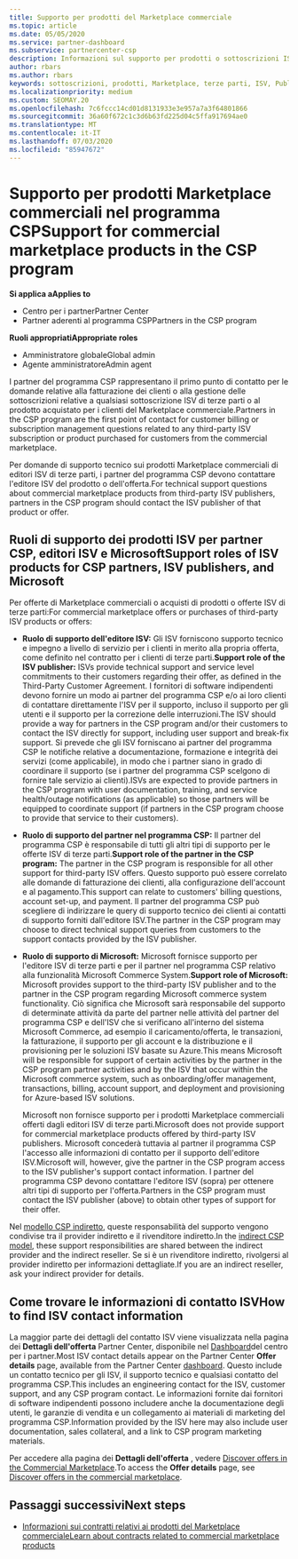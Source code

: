 ```yaml
---
title: Supporto per prodotti del Marketplace commerciale
ms.topic: article
ms.date: 05/05/2020
ms.service: partner-dashboard
ms.subservice: partnercenter-csp
description: Informazioni sul supporto per prodotti o sottoscrizioni ISV di terze parti nel Marketplace commerciale del programma CSP.
author: rbars
ms.author: rbars
keywords: sottoscrizioni, prodotti, Marketplace, terze parti, ISV, Publisher, supporto tecnico, CSP
ms.localizationpriority: medium
ms.custom: SEOMAY.20
ms.openlocfilehash: 7c6fccc14cd01d8131933e3e957a7a3f64801866
ms.sourcegitcommit: 36a60f672c1c3d6b63fd225d04c5ffa917694ae0
ms.translationtype: MT
ms.contentlocale: it-IT
ms.lasthandoff: 07/03/2020
ms.locfileid: "85947672"
---
```

# <a name="support-for-commercial-marketplace-products-in-the-csp-program"></a><span data-ttu-id="d1b71-104">Supporto per prodotti Marketplace commerciali nel programma CSP</span><span class="sxs-lookup"><span data-stu-id="d1b71-104">Support for commercial marketplace products in the CSP program</span></span>

<span data-ttu-id="d1b71-105">**Si applica a**</span><span class="sxs-lookup"><span data-stu-id="d1b71-105">**Applies to**</span></span>

- <span data-ttu-id="d1b71-106">Centro per i partner</span><span class="sxs-lookup"><span data-stu-id="d1b71-106">Partner Center</span></span>
- <span data-ttu-id="d1b71-107">Partner aderenti al programma CSP</span><span class="sxs-lookup"><span data-stu-id="d1b71-107">Partners in the CSP program</span></span>

<span data-ttu-id="d1b71-108">**Ruoli appropriati**</span><span class="sxs-lookup"><span data-stu-id="d1b71-108">**Appropriate roles**</span></span>

- <span data-ttu-id="d1b71-109">Amministratore globale</span><span class="sxs-lookup"><span data-stu-id="d1b71-109">Global admin</span></span>
- <span data-ttu-id="d1b71-110">Agente amministratore</span><span class="sxs-lookup"><span data-stu-id="d1b71-110">Admin agent</span></span>

<span data-ttu-id="d1b71-111">I partner del programma CSP rappresentano il primo punto di contatto per le domande relative alla fatturazione dei clienti o alla gestione delle sottoscrizioni relative a qualsiasi sottoscrizione ISV di terze parti o al prodotto acquistato per i clienti del Marketplace commerciale.</span><span class="sxs-lookup"><span data-stu-id="d1b71-111">Partners in the CSP program are the first point of contact for customer billing or subscription management questions related to any third-party ISV subscription or product purchased for customers from the commercial marketplace.</span></span>

<span data-ttu-id="d1b71-112">Per domande di supporto tecnico sui prodotti Marketplace commerciali di editori ISV di terze parti, i partner del programma CSP devono contattare l'editore ISV del prodotto o dell'offerta.</span><span class="sxs-lookup"><span data-stu-id="d1b71-112">For technical support questions about commercial marketplace products from third-party ISV publishers, partners in the CSP program should contact the ISV publisher of that product or offer.</span></span>

## <a name="support-roles-of-isv-products-for-csp-partners-isv-publishers-and-microsoft"></a><span data-ttu-id="d1b71-113">Ruoli di supporto dei prodotti ISV per partner CSP, editori ISV e Microsoft</span><span class="sxs-lookup"><span data-stu-id="d1b71-113">Support roles of ISV products for CSP partners, ISV publishers, and Microsoft</span></span>

<span data-ttu-id="d1b71-114">Per offerte di Marketplace commerciali o acquisti di prodotti o offerte ISV di terze parti:</span><span class="sxs-lookup"><span data-stu-id="d1b71-114">For commercial marketplace offers or purchases of third-party ISV products or offers:</span></span>

- <span data-ttu-id="d1b71-115">**Ruolo di supporto dell'editore ISV:** Gli ISV forniscono supporto tecnico e impegno a livello di servizio per i clienti in merito alla propria offerta, come definito nel contratto per i clienti di terze parti.</span><span class="sxs-lookup"><span data-stu-id="d1b71-115">**Support role of the ISV publisher:** ISVs provide technical support and service level commitments to their customers regarding their offer, as defined in the Third-Party Customer Agreement.</span></span> <span data-ttu-id="d1b71-116">I fornitori di software indipendenti devono fornire un modo ai partner del programma CSP e/o ai loro clienti di contattare direttamente l'ISV per il supporto, incluso il supporto per gli utenti e il supporto per la correzione delle interruzioni.</span><span class="sxs-lookup"><span data-stu-id="d1b71-116">The ISV should provide a way for partners in the CSP program and/or their customers to contact the ISV directly for support, including user support and break-fix support.</span></span> <span data-ttu-id="d1b71-117">Si prevede che gli ISV forniscano ai partner del programma CSP le notifiche relative a documentazione, formazione e integrità dei servizi (come applicabile), in modo che i partner siano in grado di coordinare il supporto (se i partner del programma CSP scelgono di fornire tale servizio ai clienti).</span><span class="sxs-lookup"><span data-stu-id="d1b71-117">ISVs are expected to provide partners in the CSP program with user documentation, training, and service health/outage notifications (as applicable) so those partners will be equipped to coordinate support (if partners in the CSP program choose to provide that service to their customers).</span></span>

- <span data-ttu-id="d1b71-118">**Ruolo di supporto del partner nel programma CSP:** Il partner del programma CSP è responsabile di tutti gli altri tipi di supporto per le offerte ISV di terze parti.</span><span class="sxs-lookup"><span data-stu-id="d1b71-118">**Support role of the partner in the CSP program:** The partner in the CSP program is responsible for all other support for third-party ISV offers.</span></span> <span data-ttu-id="d1b71-119">Questo supporto può essere correlato alle domande di fatturazione dei clienti, alla configurazione dell'account e al pagamento.</span><span class="sxs-lookup"><span data-stu-id="d1b71-119">This support can relate to customers' billing questions, account set-up, and payment.</span></span> <span data-ttu-id="d1b71-120">Il partner del programma CSP può scegliere di indirizzare le query di supporto tecnico dei clienti ai contatti di supporto forniti dall'editore ISV.</span><span class="sxs-lookup"><span data-stu-id="d1b71-120">The partner in the CSP program may choose to direct technical support queries from customers to the support contacts provided by the ISV publisher.</span></span>

- <span data-ttu-id="d1b71-121">**Ruolo di supporto di Microsoft:** Microsoft fornisce supporto per l'editore ISV di terze parti e per il partner nel programma CSP relativo alla funzionalità Microsoft Commerce System.</span><span class="sxs-lookup"><span data-stu-id="d1b71-121">**Support role of Microsoft:** Microsoft provides support to the third-party ISV publisher and to the partner in the CSP program regarding Microsoft commerce system functionality.</span></span> <span data-ttu-id="d1b71-122">Ciò significa che Microsoft sarà responsabile del supporto di determinate attività da parte del partner nelle attività del partner del programma CSP e dell'ISV che si verificano all'interno del sistema Microsoft Commerce, ad esempio il caricamento/offerta, le transazioni, la fatturazione, il supporto per gli account e la distribuzione e il provisioning per le soluzioni ISV basate su Azure.</span><span class="sxs-lookup"><span data-stu-id="d1b71-122">This means Microsoft will be responsible for support of certain activities by the partner in the CSP program partner activities and by the ISV that occur within the Microsoft commerce system, such as onboarding/offer management, transactions, billing, account support, and deployment and provisioning for Azure-based ISV solutions.</span></span>

    <span data-ttu-id="d1b71-123">Microsoft non fornisce supporto per i prodotti Marketplace commerciali offerti dagli editori ISV di terze parti.</span><span class="sxs-lookup"><span data-stu-id="d1b71-123">Microsoft does not provide support for commercial marketplace products offered by third-party ISV publishers.</span></span> <span data-ttu-id="d1b71-124">Microsoft concederà tuttavia al partner il programma CSP l'accesso alle informazioni di contatto per il supporto dell'editore ISV.</span><span class="sxs-lookup"><span data-stu-id="d1b71-124">Microsoft will, however, give the partner in the  CSP program access to the ISV publisher's support contact information.</span></span> <span data-ttu-id="d1b71-125">I partner del programma CSP devono contattare l'editore ISV (sopra) per ottenere altri tipi di supporto per l'offerta.</span><span class="sxs-lookup"><span data-stu-id="d1b71-125">Partners in the CSP program must contact the ISV publisher (above) to obtain other types of support for their offer.</span></span>

<span data-ttu-id="d1b71-126">Nel [modello CSP indiretto](csp-overview.md#indirect-model), queste responsabilità del supporto vengono condivise tra il provider indiretto e il rivenditore indiretto.</span><span class="sxs-lookup"><span data-stu-id="d1b71-126">In the [indirect CSP model](csp-overview.md#indirect-model), these support responsibilities are shared between the indirect provider and the indirect reseller.</span></span> <span data-ttu-id="d1b71-127">Se si è un rivenditore indiretto, rivolgersi al provider indiretto per informazioni dettagliate.</span><span class="sxs-lookup"><span data-stu-id="d1b71-127">If you are an indirect reseller, ask your indirect provider for details.</span></span>

## <a name="how-to-find-isv-contact-information"></a><span data-ttu-id="d1b71-128">Come trovare le informazioni di contatto ISV</span><span class="sxs-lookup"><span data-stu-id="d1b71-128">How to find ISV contact information</span></span>

<span data-ttu-id="d1b71-129">La maggior parte dei dettagli del contatto ISV viene visualizzata nella pagina dei **Dettagli dell'offerta** Partner Center, disponibile nel [Dashboard](https://partner.microsoft.com/dashboard)del centro per i partner.</span><span class="sxs-lookup"><span data-stu-id="d1b71-129">Most ISV contact details appear on the Partner Center **Offer details** page, available from the Partner Center [dashboard](https://partner.microsoft.com/dashboard).</span></span> <span data-ttu-id="d1b71-130">Questo include un contatto tecnico per gli ISV, il supporto tecnico e qualsiasi contatto del programma CSP.</span><span class="sxs-lookup"><span data-stu-id="d1b71-130">This includes an engineering contact for the ISV, customer support, and any CSP program contact.</span></span> <span data-ttu-id="d1b71-131">Le informazioni fornite dai fornitori di software indipendenti possono includere anche la documentazione degli utenti, le garanzie di vendita e un collegamento ai materiali di marketing del programma CSP.</span><span class="sxs-lookup"><span data-stu-id="d1b71-131">Information provided by the ISV here may also include user documentation, sales collateral, and a link to CSP program marketing materials.</span></span>

<span data-ttu-id="d1b71-132">Per accedere alla pagina dei **Dettagli dell'offerta** , vedere [Discover offers in the Commercial Marketplace](csp-commercial-marketplace-discover.md#view-marketplace-offers-in-partner-center).</span><span class="sxs-lookup"><span data-stu-id="d1b71-132">To access the **Offer details** page, see [Discover offers in the commercial marketplace](csp-commercial-marketplace-discover.md#view-marketplace-offers-in-partner-center).</span></span>

## <a name="next-steps"></a><span data-ttu-id="d1b71-133">Passaggi successivi</span><span class="sxs-lookup"><span data-stu-id="d1b71-133">Next steps</span></span>

- [<span data-ttu-id="d1b71-134">Informazioni sui contratti relativi ai prodotti del Marketplace commerciale</span><span class="sxs-lookup"><span data-stu-id="d1b71-134">Learn about contracts related to commercial marketplace products</span></span>](csp-commercial-marketplace-contracting.md)

